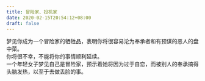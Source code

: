 ```yaml
---
title: 冒险家、投机家
date: 2020-02-15T20:54:12+08:00
draft: false
---
```


梦见你成为一个冒险家的牺牲品，表明你将很容易沦为奉承者和有预谋的恶人的盘中菜。<br>
你将很不幸，不能将你的事情顺利延续。<br>
一个年轻女子梦见自己是冒险家，预示着她将因为过于自恋，而被别人的奉承搞得头脑发热，以至于去做丢脸的事。<br>
